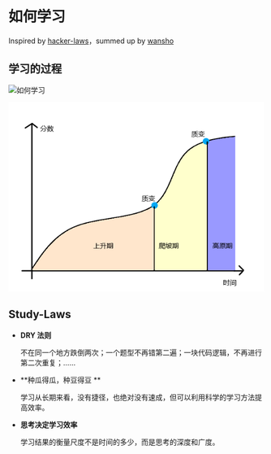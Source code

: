 # 如何学习

Inspired by [hacker-laws](<https://github.com/dwmkerr/hacker-laws>)，summed up by [wansho](<https://gitbook.wansho.cn/about/about>)

## 学习的过程

![如何学习](<http://assets.processon.com/chart_image/5cefc003e4b0e9803c6d837d.png>)

![学习曲线](assets/1559224390536.png)

## Study-Laws

* **DRY 法则**

  不在同一个地方跌倒两次；一个题型不再错第二遍；一块代码逻辑，不再进行第二次重复；……

* **种瓜得瓜，种豆得豆 **

  学习从长期来看，没有捷径，也绝对没有速成，但可以利用科学的学习方法提高效率。

* **思考决定学习效率**

  学习结果的衡量尺度不是时间的多少，而是思考的深度和广度。

  